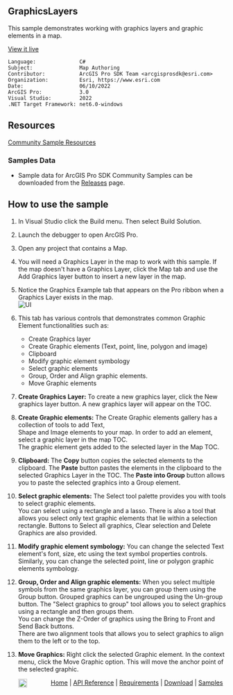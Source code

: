 ## GraphicsLayers

<!-- TODO: Write a brief abstract explaining this sample -->
This sample demonstrates working with graphics layers and graphic elements in a map.  
  


<a href="https://pro.arcgis.com/en/pro-app/sdk/" target="_blank">View it live</a>

<!-- TODO: Fill this section below with metadata about this sample-->
```
Language:              C#
Subject:               Map Authoring
Contributor:           ArcGIS Pro SDK Team <arcgisprosdk@esri.com>
Organization:          Esri, https://www.esri.com
Date:                  06/10/2022
ArcGIS Pro:            3.0
Visual Studio:         2022
.NET Target Framework: net6.0-windows
```

## Resources

[Community Sample Resources](https://github.com/Esri/arcgis-pro-sdk-community-samples#resources)

### Samples Data

* Sample data for ArcGIS Pro SDK Community Samples can be downloaded from the [Releases](https://github.com/Esri/arcgis-pro-sdk-community-samples/releases) page.  

## How to use the sample
<!-- TODO: Explain how this sample can be used. To use images in this section, create the image file in your sample project's screenshots folder. Use relative url to link to this image using this syntax: ![My sample Image](FacePage/SampleImage.png) -->
1. In Visual Studio click the Build menu. Then select Build Solution.  
1. Launch the debugger to open ArcGIS Pro.   
1. Open any project that contains a Map.  
1. You will need a Graphics Layer in the map to work with this sample.  If the map doesn't have a Graphics Layer, click the Map tab and use the Add Graphics layer button to insert a new layer in the map.  
1. Notice the Graphics Example tab that appears on the Pro ribbon when a Graphics Layer exists in the map.  
![UI](screenshots/GraphicsExample.png)  
  
1. This tab has various controls that demonstrates common Graphic Element functionalities such as:  
     * Create Graphics layer  
     * Create Graphic elements (Text, point, line, polygon and image)  
     * Clipboard  
     * Modify graphic element symbology  
     * Select graphic elements  
     * Group, Order and Align graphic elements.  
     * Move Graphic elements  
  
1. **Create Graphics Layer:** To create a new graphics layer, click the New graphics layer button. A new graphics layer will appear on the TOC.  
1. **Create Graphic elements:** The Create Graphic elements gallery has a collection of tools to add Text,   
Shape and Image elements to your map. In order to add an element, select a graphic layer in the map TOC.   
The graphic element gets added to the selected layer in the Map TOC.  
  
1. **Clipboard:** The **Copy** button copies the selected elements to the clipboard.  The **Paste** button pastes the elements in the clipboard to the selected Graphics Layer in the TOC. The **Paste into Group** button allows you to paste the selected graphics into a Group element.  
1. **Select graphic elements:** The Select tool palette provides you with tools to select graphic elements.   
You can select using a rectangle and a lasso. There is also a tool that allows you select only text graphic elements that lie within a selection rectangle. Buttons to Select all graphics, Clear selection and Delete Graphics are also provided.  
  
1. **Modify graphic element symbology:** You can change the selected Text element's font, size, etc using the text symbol properties controls. Similarly, you can change the selected point, line or polygon graphic elements symbology.  
1. **Group, Order and Align graphic elements:** When you select multiple symbols from the same graphics layer, you can group them using the Group button. Grouped graphics can be ungrouped using the Un-group button. The "Select graphics to group" tool allows you to select graphics using a rectangle and then groups them.   
You can change the Z-Order of graphics using the Bring to Front and Send Back buttons.   
There are two alignment tools that allows you to select graphics to align them to the left or to the top.  
  
1. **Move Graphics:** Right click the selected Graphic element. In the context menu, click the Move Graphic option. This will move the anchor point of the selected graphic.  
  


<!-- End -->

&nbsp;&nbsp;&nbsp;&nbsp;&nbsp;&nbsp;<img src="https://esri.github.io/arcgis-pro-sdk/images/ArcGISPro.png"  alt="ArcGIS Pro SDK for Microsoft .NET Framework" height = "20" width = "20" align="top"  >
&nbsp;&nbsp;&nbsp;&nbsp;&nbsp;&nbsp;&nbsp;&nbsp;&nbsp;&nbsp;&nbsp;&nbsp;
[Home](https://github.com/Esri/arcgis-pro-sdk/wiki) | <a href="https://pro.arcgis.com/en/pro-app/latest/sdk/api-reference" target="_blank">API Reference</a> | [Requirements](https://github.com/Esri/arcgis-pro-sdk/wiki#requirements) | [Download](https://github.com/Esri/arcgis-pro-sdk/wiki#installing-arcgis-pro-sdk-for-net) | <a href="https://github.com/esri/arcgis-pro-sdk-community-samples" target="_blank">Samples</a>
